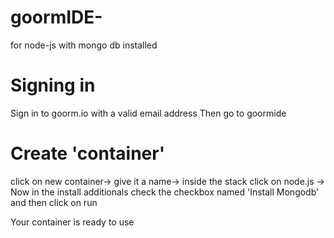 # goormIDE-
for node-js with mongo db installed


# Signing in
  Sign in to goorm.io with a valid email address
  Then go to goormide


# Create 'container'
click on new container->
  give it a name->
    inside the stack click on node.js ->
      Now in the install additionals check the checkbox named 'Install Mongodb' and then click on run


Your container is ready to use

